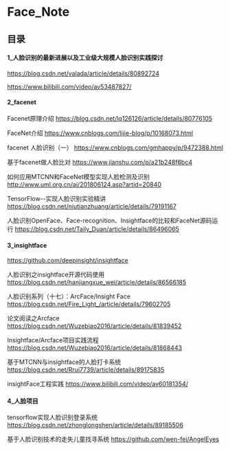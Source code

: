 # Face_Note

## 目录

#### 1_人脸识别的最新进展以及工业级大规模人脸识别实践探讨

https://blog.csdn.net/valada/article/details/80892724

https://www.bilibili.com/video/av53487827/

#### 2_facenet

Facenet原理介绍 https://blog.csdn.net/lq126126/article/details/80776105

FaceNet介绍 https://www.cnblogs.com/lijie-blog/p/10168073.html

facenet 人脸识别（一） https://www.cnblogs.com/gmhappy/p/9472388.html

基于facenet做人脸比对 https://www.jianshu.com/p/a21b248f6bc4

如何应用MTCNN和FaceNet模型实现人脸检测及识别 http://www.uml.org.cn/ai/201806124.asp?artid=20840

TensorFlow--实现人脸识别实验精讲 https://blog.csdn.net/niutianzhuang/article/details/79191167

人脸识别OpenFace、Face-recognition、Insightface的比较和FaceNet源码运行 https://blog.csdn.net/Taily_Duan/article/details/86496065

#### 3_insightface

https://github.com/deepinsight/insightface

人脸识别之insightface开源代码使用 https://blog.csdn.net/hanjiangxue_wei/article/details/86566185

人脸识别系列（十七）：ArcFace/Insight Face https://blog.csdn.net/Fire_Light_/article/details/79602705

论文阅读之Arcface https://blog.csdn.net/Wuzebiao2016/article/details/81839452

Insightface/Arcface项目实践流程 https://blog.csdn.net/Wuzebiao2016/article/details/81868443

基于MTCNN与insightface的人脸打卡系统 https://blog.csdn.net/Rrui7739/article/details/89175835

insightFace工程实践 https://www.bilibili.com/video/av60181354/

#### 4_人脸项目

tensorflow实现人脸识别登录系统 https://blog.csdn.net/zhonglongshen/article/details/89185506

基于人脸识别技术的走失儿童找寻系统 https://github.com/wen-fei/AngelEyes

